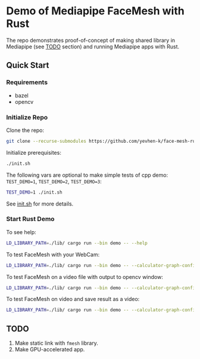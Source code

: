 # Demo of Mediapipe FaceMesh with Rust

The repo demonstrates proof-of-concept of making shared library in Mediapipe (see [TODO](#TODO) section) and running Mediapipe apps with Rust.

## Quick Start

### Requirements
- bazel
- opencv

### Initialize Repo

Clone the repo:
```bash
git clone --recurse-submodules https://github.com/yevhen-k/face-mesh-rust.git
```

Initialize prerequisites:
```bash
./init.sh
```

The following vars are optional to make simple tests of cpp demo: `TEST_DEMO=1`, `TEST_DEMO=2`, `TEST_DEMO=3`:
```bash
TEST_DEMO=1 ./init.sh
```

See [init.sh](init.sh) for more details.

### Start Rust Demo

To see help:
```bash
LD_LIBRARY_PATH=./lib/ cargo run --bin demo -- --help
```

To test FaceMesh with your WebCam:
```bash
LD_LIBRARY_PATH=./lib/ cargo run --bin demo -- --calculator-graph-config-file=thirdparty/mediapipe/graphs/face_mesh/face_mesh_desktop_live.pbtxt
```

To test FaceMesh on a video file with output to opencv window:
```bash
LD_LIBRARY_PATH=./lib/ cargo run --bin demo -- --calculator-graph-config-file=thirdparty/mediapipe/graphs/face_mesh/face_mesh_desktop_live.pbtxt --input-video-path=test.mp4
```

To test FaceMesh on video and save result as a video:
```bash
LD_LIBRARY_PATH=./lib/ cargo run --bin demo -- --calculator-graph-config-file=thirdparty/mediapipe/graphs/face_mesh/face_mesh_desktop_live.pbtxt --input-video-path=test.mp4 --output-video-path=out.mp4
```

## TODO
1. Make static link with `fmesh` library.
2. Make GPU-accelerated app.
